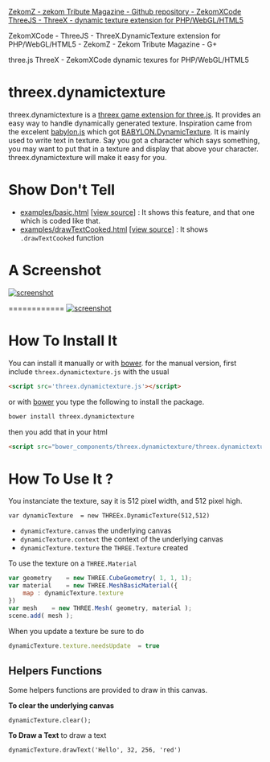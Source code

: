[ZekomZ - zekom Tribute Magazine - Github repository - ZekomXCode ThreeJS - ThreeX - dynamic texture extension for PHP/WebGL/HTML5](https://sites.google.com/site/zekomtributemagazine/zekom---github-repository/threex-dynamictexture-tree-zekomxcode)

ZekomXCode - ThreeJS - ThreeX.DynamicTexture extension for PHP/WebGL/HTML5 - ZekomZ - Zekom Tribute Magazine - G+

three.js ThreeX - ZekomXCode dynamic texures for PHP/WebGL/HTML5


threex.dynamictexture
=====================

threex.dynamictexture is a [threex game extension for three.js](http://www.threejsgames.com/extensions/). It provides an easy way to handle dynamically generated texture.
Inspiration came from
the excelent [babylon.js](http://www.babylonjs.com)
which got 
[BABYLON.DynamicTexture](https://github.com/BabylonJS/Babylon.js/blob/master/Babylon/Materials/textures/babylon.dynamicTexture.js).
It is mainly used to write text in texture. Say you got a character which says something, you may want to put that in a texture and display that above your character. threex.dynamictexture will make it easy for you.

Show Don't Tell
===============
* [examples/basic.html](http://jeromeetienne.github.io/threex.dynamictexture/examples/basic.html)
\[[view source](https://github.com/jeromeetienne/threex.dynamictexture/blob/master/examples/basic.html)\] :
It shows this feature, and that one which is coded like that.
* [examples/drawTextCooked.html](http://jeromeetienne.github.io/threex.dynamictexture/examples/drawTextCooked.html)
\[[view source](https://github.com/jeromeetienne/threex.dynamictexture/blob/master/examples/drawTextCooked.html)\] :
It shows ```.drawTextCooked``` function


A Screenshot
============
[![screenshot](https://sites.google.com/site/zekomtributemagazine/_/rsrc/1412902395945/zekom---github-repository/threex-dynamictexture-tree-zekomxcode/Zaslonska%20slika%202014-10-10%2001%3A09%3A03.png)](https://sites.google.com/site/zekomtributemagazine/zekom---github-repository/threex-dynamictexture-tree-zekomxcode)

============
[![screenshot](https://raw.githubusercontent.com/jeromeetienne/threex.dynamictexture/master/examples/images/screenshot-threex-dynamictexture-512x512.jpg)](http://jeromeetienne.github.io/threex.dynamictexture/examples/basic.html)

How To Install It
=================

You can install it manually or with
[bower](http://bower.io/).
for the manual version, first include ```threex.dynamictexture.js``` with the usual

```html
<script src='threex.dynamictexture.js'></script>
```

or with
[bower](http://bower.io/) 
you type the following to install the package.

```bash
bower install threex.dynamictexture
```

then you add that in your html

```html
<script src="bower_components/threex.dynamictexture/threex.dynamictexture.js"></script>
```

How To Use It ? 
===============

You instanciate the texture, say it is 512 pixel width, and 512 pixel high.
```
var dynamicTexture	= new THREEx.DynamicTexture(512,512)
```

* ```dynamicTexture.canvas``` the underlying canvas
* ```dynamicTexture.context``` the context of the underlying canvas
* ```dynamicTexture.texture``` the ```THREE.Texture``` created


To use the texture on a ```THREE.Material```

```javascript
var geometry	= new THREE.CubeGeometry( 1, 1, 1);
var material	= new THREE.MeshBasicMaterial({
	map	: dynamicTexture.texture
})
var mesh	= new THREE.Mesh( geometry, material );
scene.add( mesh );
```

When you update a texture be sure to do

```javascript
dynamicTexture.texture.needsUpdate	= true
```

## Helpers Functions
Some helpers functions are provided to draw in this canvas.

**To clear the underlying canvas**

```
dynamicTexture.clear();
```

**To Draw a Text**
to draw a text

```
dynamicTexture.drawText('Hello', 32, 256, 'red')
```	
	
